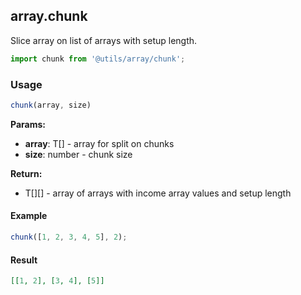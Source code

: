 ## array.chunk

Slice array on list of arrays with setup length.

```javascript
import chunk from '@utils/array/chunk';
```

### Usage

```javascript
chunk(array, size)
```

**Params:**

* **array**: T[] - array for split on chunks
* **size**: number - chunk size

**Return:**

* T[][] - array of arrays with income array values and setup length

#### Example

```javascript
chunk([1, 2, 3, 4, 5], 2);
```

#### Result

```json
[[1, 2], [3, 4], [5]]
```